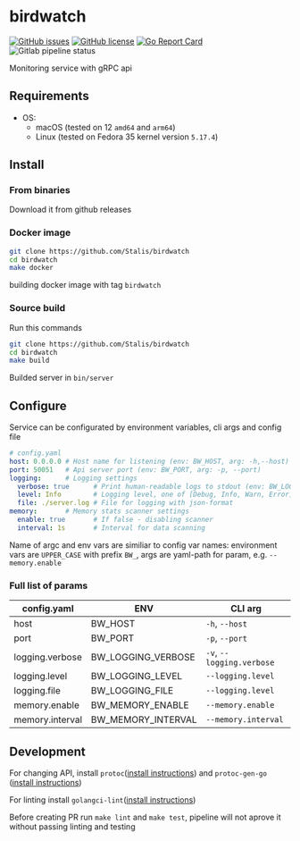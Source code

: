 <!---
This file is auto-generate by a github hook please modify README.md.tpl if you don't want to loose your work
-->
# birdwatch
[![GitHub issues](https://img.shields.io/github/issues/Stalis/birdwatch?style=flat-square)](https://github.com/Stalis/birdwatch/issues)
[![GitHub license](https://img.shields.io/github/license/Stalis/birdwatch?style=flat-square)](https://github.com/Stalis/birdwatch/blob/main/LICENSE)
[![Go Report Card](https://goreportcard.com/badge/github.com/Stalis/birdwatch)](https://goreportcard.com/report/github.com/Stalis/birdwatch)
![Gitlab pipeline status](https://img.shields.io/gitlab/pipeline-status/Stalis/birdwatch?branch=11-add-integration-tests&label=buid%2011-add-integration-tests&style=flat-square)

Monitoring service with gRPC api

## Requirements
- OS:
  - macOS (tested on 12 `amd64` and `arm64`)
  - Linux (tested on Fedora 35 kernel version `5.17.4`)

## Install

### From binaries
Download it from github releases

### Docker image
```bash
git clone https://github.com/Stalis/birdwatch
cd birdwatch
make docker
```
building docker image with tag `birdwatch`

### Source build
Run this commands
```bash
git clone https://github.com/Stalis/birdwatch
cd birdwatch
make build
```
Builded server in `bin/server`

## Configure
Service can be configurated by environment variables, cli args and config file
```yaml
# config.yaml
host: 0.0.0.0 # Host name for listening (env: BW_HOST, arg: -h,--host)
port: 50051   # Api server port (env: BW_PORT, arg: -p, --port)
logging:      # Logging settings
  verbose: true      # Print human-readable logs to stdout (env: BW_LOGGING_VERBOSE, arg: -v, --logging.verbose)
  level: Info        # Logging level, one of [Debug, Info, Warn, Error] (env)
  file: ./server.log # File for logging with json-format
memory:       # Memory stats scanner settings
  enable: true       # If false - disabling scanner
  interval: 1s       # Interval for data scanning
```

Name of argc and env vars are similiar to config var names:
environment vars are `UPPER_CASE` with prefix `BW_`, args are yaml-path for param, e.g. `--memory.enable`

### Full list of params

| config.yaml     | ENV                | CLI arg                   |
|-----------------|--------------------|---------------------------|
| host            | BW_HOST            | `-h`, `--host`            |
| port            | BW_PORT            | `-p`, `--port`            |
| logging.verbose | BW_LOGGING_VERBOSE | `-v`, `--logging.verbose` |
| logging.level   | BW_LOGGING_LEVEL   | `--logging.level`         |
| logging.file    | BW_LOGGING_FILE    | `--logging.level`         |
| memory.enable   | BW_MEMORY_ENABLE   | `--memory.enable`         |
| memory.interval | BW_MEMORY_INTERVAL | `--memory.interval`       |

## Development

For changing API, install `protoc`([install instructions](https://grpc.io/docs/protoc-installation/)) and `protoc-gen-go` ([install instructions](https://grpc.io/docs/languages/go/quickstart/))

For linting install `golangci-lint`([install instructions](https://golangci-lint.run/usage/install/#local-installation))

Before creating PR run `make lint` and `make test`, pipeline will not aprove it without passing linting and testing